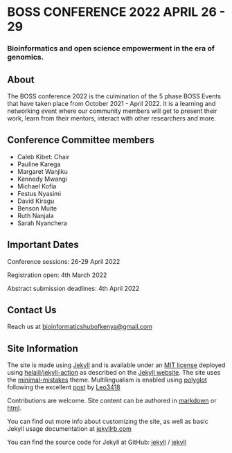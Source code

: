 # BOSS CONFERENCE 2022 APRIL 26 - 29
### Bioinformatics and open science empowerment in the era of genomics.


## About
The BOSS conference 2022 is the culmination of the 5 phase BOSS Events that have taken place from October 2021 - April 2022. 
It is a learning and networking event where our community members will get to present their work, learn from their mentors,
interact with other researchers and more.

## Conference Committee members

- Caleb Kibet: Chair
- Pauline Karega
- Margaret Wanjiku
- Kennedy Mwangi
- Michael Kofia
- Festus Nyasimi
- David Kiragu
- Benson Muite
- Ruth Nanjala
- Sarah Nyanchera



## Important Dates
Conference sessions:  26-29 April 2022

Registration open: 4th March 2022

Abstract submission deadlines: 4th April 2022

## Contact Us
Reach us at bioinformaticshubofkenya@gmail.com

## Site Information
The site is made using [Jekyll](https://jekyllrb.com/) and is available under an [MIT license](LICENSE) 
deployed using [helaili/jekyll-action](https://github.com/helaili/jekyll-action) as described on the 
[Jekyll website](https://jekyllrb.com/docs/github-pages/). The site uses the 
[minimal-mistakes](https://github.com/mmistakes/minimal-mistakes) theme.
Multilingualism is enabled using [polyglot](https://github.com/untra/polyglot/) 
following the excellent
[post](https://leo3418.github.io/collections/multilingual-jekyll-site) by
[Leo3418](https://github.com/Leo3418)
  
Contributions are welcome. Site content can be authored in [markdown](https://www.markdownguide.org/tools/jekyll/)
or [html](https://developer.mozilla.org/en-US/docs/Web/HTML).

You can find out more info about customizing the site, as well as basic Jekyll usage documentation at
[jekyllrb.com](https://jekyllrb.com/)

You can find the source code for Jekyll at GitHub:
[jekyll][jekyll-organization] /
[jekyll](https://github.com/jekyll/jekyll)



[jekyll-organization]: https://github.com/jekyll
